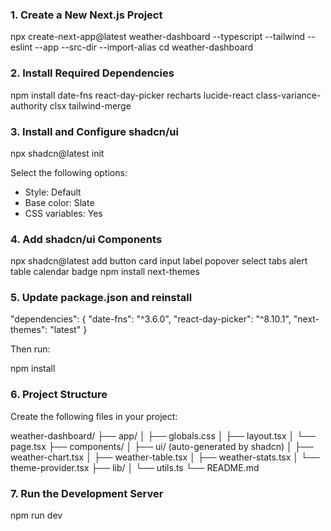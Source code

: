 ### 1. Create a New Next.js Project

npx create-next-app@latest weather-dashboard --typescript --tailwind --eslint --app --src-dir --import-alias
cd weather-dashboard

### 2. Install Required Dependencies

npm install date-fns react-day-picker recharts lucide-react class-variance-authority clsx tailwind-merge

### 3. Install and Configure shadcn/ui

npx shadcn@latest init

Select the following options:

- Style: Default
- Base color: Slate
- CSS variables: Yes


### 4. Add shadcn/ui Components

npx shadcn@latest add button card input label popover select tabs alert table calendar badge
npm install next-themes

### 5. Update package.json and reinstall

"dependencies": {
  "date-fns": "^3.6.0",
  "react-day-picker": "^8.10.1",
  "next-themes": "latest"
}

Then run: 

npm install

### 6. Project Structure

Create the following files in your project:

weather-dashboard/
├── app/
│   ├── globals.css
│   ├── layout.tsx
│   └── page.tsx
├── components/
│   ├── ui/ (auto-generated by shadcn)
│   ├── weather-chart.tsx
│   ├── weather-table.tsx
│   ├── weather-stats.tsx
│   └── theme-provider.tsx
├── lib/
│   └── utils.ts
└── README.md

### 7. Run the Development Server

npm run dev
